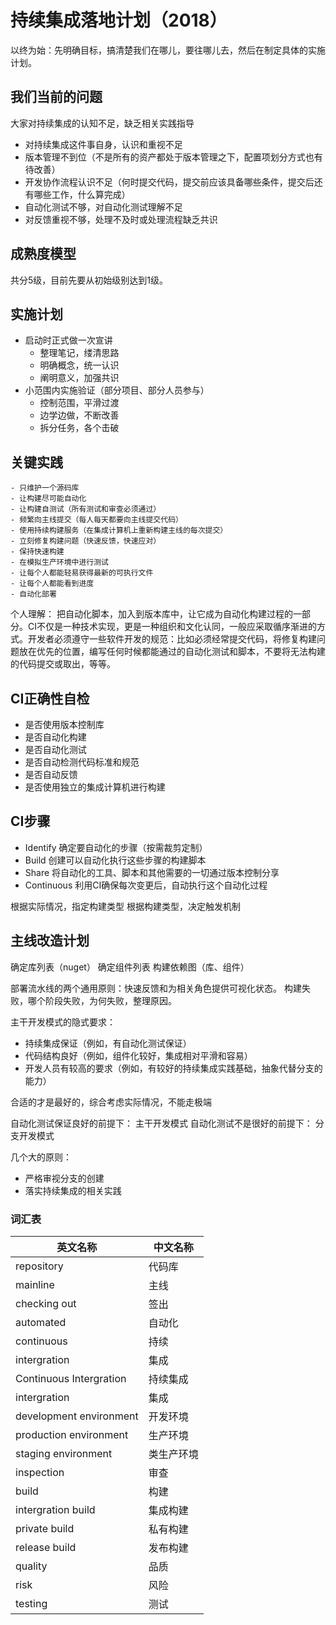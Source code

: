 # 持续集成落地计划（2018）

以终为始：先明确目标，搞清楚我们在哪儿，要往哪儿去，然后在制定具体的实施计划。

## 我们当前的问题

大家对持续集成的认知不足，缺乏相关实践指导

- 对持续集成这件事自身，认识和重视不足
- 版本管理不到位（不是所有的资产都处于版本管理之下，配置项划分方式也有待改善）
- 开发协作流程认识不足（何时提交代码，提交前应该具备哪些条件，提交后还有哪些工作，什么算完成）
- 自动化测试不够，对自动化测试理解不足
- 对反馈重视不够，处理不及时或处理流程缺乏共识

## 成熟度模型

共分5级，目前先要从初始级别达到1级。

## 实施计划

- 启动时正式做一次宣讲
	- 整理笔记，缕清思路
	- 明确概念，统一认识
	- 阐明意义，加强共识
- 小范围内实施验证（部分项目、部分人员参与）
	- 控制范围，平滑过渡
	- 边学边做，不断改善
	- 拆分任务，各个击破

## 关键实践

	- 只维护一个源码库
	- 让构建尽可能自动化
	- 让构建自测试（所有测试和审查必须通过）
	- 频繁向主线提交（每人每天都要向主线提交代码）
	- 使用持续构建服务（在集成计算机上重新构建主线的每次提交）
	- 立刻修复构建问题（快速反馈，快速应对）
	- 保持快速构建
	- 在模拟生产环境中进行测试
	- 让每个人都能轻易获得最新的可执行文件
	- 让每个人都能看到进度
	- 自动化部署

个人理解：
把自动化脚本，加入到版本库中，让它成为自动化构建过程的一部分。CI不仅是一种技术实现，更是一种组织和文化认同，一般应采取循序渐进的方式。开发者必须遵守一些软件开发的规范：比如必须经常提交代码，将修复构建问题放在优先的位置，编写任何时候都能通过的自动化测试和脚本，不要将无法构建的代码提交或取出，等等。

## CI正确性自检

- 是否使用版本控制库
- 是否自动化构建
- 是否自动化测试
- 是否自动检测代码标准和规范
- 是否自动反馈
- 是否使用独立的集成计算机进行构建

## CI步骤

- Identify 确定要自动化的步骤（按需裁剪定制）
- Build 创建可以自动化执行这些步骤的构建脚本
- Share 将自动化的工具、脚本和其他需要的一切通过版本控制分享
- Continuous 利用CI确保每次变更后，自动执行这个自动化过程

根据实际情况，指定构建类型
根据构建类型，决定触发机制


## 主线改造计划

确定库列表（nuget）
确定组件列表
构建依赖图（库、组件）


部署流水线的两个通用原则：快速反馈和为相关角色提供可视化状态。
构建失败，哪个阶段失败，为何失败，整理原因。


主干开发模式的隐式要求：

- 持续集成保证（例如，有自动化测试保证）
- 代码结构良好（例如，组件化较好，集成相对平滑和容易）
- 开发人员有较高的要求（例如，有较好的持续集成实践基础，抽象代替分支的能力）

合适的才是最好的，综合考虑实际情况，不能走极端

自动化测试保证良好的前提下： 主干开发模式
自动化测试不是很好的前提下： 分支开发模式

几个大的原则：

- 严格审视分支的创建
- 落实持续集成的相关实践

### 词汇表

| 英文名称                 	| 中文名称           	|
|--------------------------	|--------------------	|
| repository               	| 代码库               	|
| mainline                 	| 主线               	|
| checking out         		| 签出           		|
| automated         		| 自动化           		|
| continuous         		| 持续           		|
| intergration         		| 集成           		|
| Continuous Intergration	| 持续集成          		|
| intergration         		| 集成           		|
| development environment	| 开发环境          		|
| production environment	| 生产环境          		|
| staging environment  		| 类生产环境        		|
| inspection         		| 审查           		|
| build		         		| 构建           		|
| intergration build   		| 集成构建         		|
| private build        		| 私有构建          		|
| release build        		| 发布构建          		|
| quality	        		| 品质	          		|
| risk	        			| 风险	          		|
| testing	        		| 测试	          		|